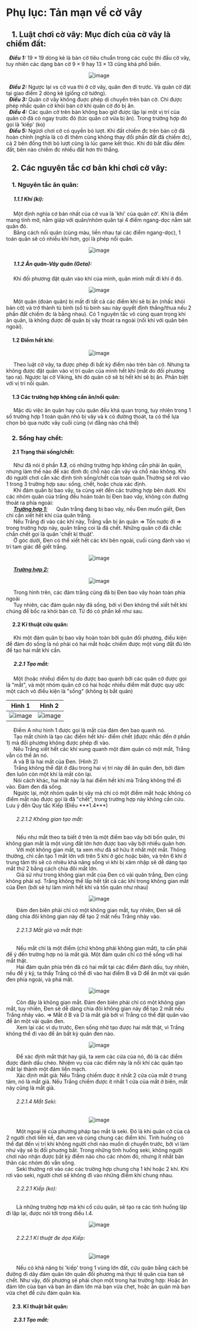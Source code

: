 # Phụ lục: Tản mạn về cờ vây
## &nbsp;&nbsp; 1. Luật chơi cờ vây: Mục đích của cờ vây là chiếm đất: <br>
&nbsp;&nbsp;***Điều 1:*** $19 \times 19$ dòng kẻ là bàn cờ tiêu chuẩn trong các cuộc thi đấu cờ vây, tuy nhiên các dạng bàn cờ $9 \times 9$ hay $13 \times 13$ cũng khá phổ biến. <br>
<div align="center">

![image](https://github.com/user-attachments/assets/679e6a43-8666-48c4-b4b5-d8e36f436201)
</div>

&nbsp;&nbsp;***Điều 2:*** Ngược lại vs cờ vua thì ở cờ vây, quân đen đi trước. Và quân cờ đặt tại giao điểm 2 dòng kẻ (giống cờ tướng). <br>
&nbsp;&nbsp;***Điều 3:*** Quân cờ vây không đuợc phép di chuyển trên bàn cờ.  Chỉ được phép nhấc quân cờ khỏi bàn cờ khi quân cờ đó bị ăn. <br>
&nbsp;&nbsp;***Điều 4:*** Các quân cờ trên bàn không bao giờ được lặp lại một vị trí của quân cờ đã có ngay trước đó (tức quân cờ vừa bị ăn). Trong trường hợp đó gọi là 'kiếp' (ko) <br>
&nbsp;&nbsp;***Điều 5:*** Ngừơi chơi cờ có quyền bỏ lượt. Khi đất chiếm đc trên bàn cờ đã hoàn chỉnh (nghĩa là có đi thêm cũng không thay đổi phần đất đã chiếm đc), cả 2 bên đồng thời bỏ lượt cũng là lúc game kết thúc. Khi đó bắt đầu đếm đất,  bên nào chiếm đc nhiều đất hơn thì thắng. <br>
## &nbsp;&nbsp; 2. Các nguyên tắc cơ bản khi chơi cờ vây: <br>
### &nbsp;&nbsp;&nbsp; 1. Nguyên tắc ăn quân: <br>     
##### &nbsp;&nbsp;&nbsp;&nbsp;&nbsp; 1.1.1 Khí (ki): <br>   
&nbsp;&nbsp;&nbsp;&nbsp;&nbsp;Một định nghĩa cơ bản nhất của cờ vua là 'khí' của quân cờ'. Khí là điểm mang tính mở,  nằm giáp với quân/nhóm quân tại 4 điểm ngang-dọc nằm sát quân đó. <br>
&nbsp;&nbsp;&nbsp;&nbsp;&nbsp;Bằng cách nối quân (cùng màu,  liền nhau tại các điểm ngang-dọc), 1 toán quân sẽ có nhiều khí hơn, gọi là phép nối quân. <br>
<div align="center">

![image](https://github.com/user-attachments/assets/cb918b9d-4916-4832-a6f4-3635221dc1aa)
</div>

##### &nbsp;&nbsp;&nbsp;&nbsp;&nbsp; 1.1.2 Ăn quân-Vây quân (Geta): <br>   
&nbsp;&nbsp;&nbsp;&nbsp;&nbsp;Khi đối phương đặt quân vào khí của mình, quân mình mất đi khí ở đó.  <br>
<div align="center">

![image](https://github.com/user-attachments/assets/7b615b0c-e72f-4df3-804a-50678d31254a)
</div>
&nbsp;&nbsp;&nbsp;&nbsp;&nbsp;Một quân (đoàn quân) bị mất đi tất cả các điểm khí sẽ bị ăn (nhấc khỏi bàn cờ) và trở thành tù binh (số tù binh sau này quyết định thắng/thua nếu 2 phần đất chiếm đc là bằng nhau). Có 1 nguyên tắc vô cùng quan trọng khi ăn quân, là không được để quân bị vây thoát ra ngoài (nối khí với quân bên ngoài). <br>

#### &nbsp;&nbsp;&nbsp;&nbsp; 1.2 Điểm hết khí: <br>   
<div align="center">

![image](https://github.com/user-attachments/assets/c32f6a63-22aa-4b0f-a26e-f73208a4bf90)
</div>

&nbsp;&nbsp;&nbsp;&nbsp;&nbsp;Theo luật cờ vây, ta được phép đi bất kỳ điểm nào trên bàn cờ. Nhưng ta không được đặt quân vào vị trí quân của mình hết khí (mắt do đối phương tạo ra). Ngược lại cờ Viking, khi đó quân cờ sẽ bị hết khí sẽ bị ăn. Phân biệt với vị trí nối quân. <br>

#### &nbsp;&nbsp;&nbsp;&nbsp; 1.3 Các trường hợp không cần ăn/nối quân: <br>   
&nbsp;&nbsp;&nbsp;&nbsp;&nbsp;Mặc dù việc ăn quân hay cứu quân đều khá quan trọng, tuy nhiên trong 1 số trường hợp 1 toán quân nhỏ bị vây và k có đường thoát, ta có thể lựa chọn bỏ qua nước vây cuối cùng (vì đằng nào chả thế) <br>

### &nbsp;&nbsp;&nbsp; 2. Sống hay chết: <br>
#### &nbsp;&nbsp;&nbsp;&nbsp; 2.1 Trạng thái sống/chết: <br>
&nbsp;&nbsp;&nbsp;&nbsp;&nbsp;Như đã nói ở phần ***1.3***, có những trường hợp không cần phải ăn quân, nhưng làm thế nào để xác định đc chỗ nào cần vây và chỗ nào không. Khi đó người chơi cần xác định tính sống/chết của toán quân.Thường sẽ rơi vào 1 trong 3 trường hợp sau: sống, chết, hoặc chưa xác định. <br>
&nbsp;&nbsp;&nbsp;&nbsp;&nbsp;Khi đám quân bị bao vây, ta cùng xét đến các trường hợp bên dưới. Khi các nhóm quân của trắng đều hoàn toàn bị Đen bao vây, không còn đường thoát ra phía ngoài: <br>
&nbsp;&nbsp;&nbsp;&nbsp;&nbsp;***<ins>Trường hợp 1:</ins>***
&nbsp;&nbsp;&nbsp;&nbsp;&nbsp;Quân trắng đang bị bao vây, nếu Đen muốn giết, Đen chỉ cần xiết hết khí của quân trắng. <br>
&nbsp;&nbsp;&nbsp;&nbsp;&nbsp;Nếu Trắng đi vào các khí này, Trắng vẫn bị ăn quân => Tốn nước đi => trong trường hợp này, quân trắng coi là đã chết. Những quân cờ đã chắc chắn chết gọi là quân 'chết kĩ thuật'. <br>
&nbsp;&nbsp;&nbsp;&nbsp;&nbsp;Ở góc dưới, Đen có thể xiết hết các khí bên ngoài, cuối cùng đánh vào vị trí tam giác để giết trắng. 
<div align="center">

![image](https://github.com/user-attachments/assets/648e81a9-fad8-47ad-9b00-50048b8fad96)
</div>

&nbsp;&nbsp;&nbsp;&nbsp;&nbsp;***<ins>Trường hợp 2:</ins>***
<div align="center">

![image](https://github.com/user-attachments/assets/15831c88-ded7-4fe0-ba5a-228f7883720c)
</div>
&nbsp;&nbsp;&nbsp;&nbsp;&nbsp;Trong hình trên, các đám trắng cũng đã bị Đen bao vây hoàn toàn phía ngoài <br>
&nbsp;&nbsp;&nbsp;&nbsp;&nbsp;Tuy nhiên, các đám quân này đã sống, bởi vì Đen không thể xiết hết khí chúng để bốc ra khỏi bàn cờ. Từ đó có phần kế như sau. <br>

#### &nbsp;&nbsp;&nbsp;&nbsp; 2.2 Kĩ thuật cứu quân: <br>
&nbsp;&nbsp;&nbsp;&nbsp;&nbsp;Khi một đám quân bị bao vây hoàn toàn bởi quân đối phương, điều kiện để đám đó sống là nó phải có hai mắt hoặc chiếm được một vùng đất đủ lớn để tạo hai mắt khi cần. <br>
##### &nbsp;&nbsp;&nbsp;&nbsp;&nbsp; 2.2.1 Tạo mắt: <br>
&nbsp;&nbsp;&nbsp;&nbsp;&nbsp;Một (hoặc nhiều) điểm tự do được bao quanh bởi các quân cờ được gọi là "mắt", và một nhóm quân cờ có hai hoặc nhiều điểm mắt được quy ước một cách vô điều kiện là "sống" (không bị bắt quân)
<div align="center">

Hình 1            | Hình 2
:-------------------------:|:-------------------------:
![image](https://github.com/user-attachments/assets/a20d6e27-8451-4869-a45b-0cd230e7f2b6)|![image](https://github.com/user-attachments/assets/904c429a-443d-456d-94f1-230a72857fc1)
</div>
&nbsp;&nbsp;&nbsp;&nbsp;&nbsp;Điểm A như hình 1 được gọi là mắt của đám đen bao quanh nó. <br>
&nbsp;&nbsp;&nbsp;&nbsp;&nbsp;Tạo mắt chính là tạo các điểm hết khí- điểm chết (được nhắc đến ở phần 1) mà đối phương không được phép đi vào. <br>
&nbsp;&nbsp;&nbsp;&nbsp;&nbsp;Nếu Trắng xiết hết các khí xung quanh một đám quân có một mắt, Trắng vẫn có thể ăn nó. <br>
&nbsp;&nbsp;&nbsp;&nbsp;&nbsp;A và B là hai mắt của Đen. (Hình 2) <br>
&nbsp;&nbsp;&nbsp;&nbsp;&nbsp;Trắng không thể đặt ở đâu trong hai vị trí này để ăn quân đen, bởi đám đen luôn còn một khí là mắt còn lại. <br>
&nbsp;&nbsp;&nbsp;&nbsp;&nbsp;Nói cách khác, hai mắt này là hai điểm hết khí mà Trắng không thể đi vào. Đám đen đã sống. <br>
&nbsp;&nbsp;&nbsp;&nbsp;&nbsp;Ngược lại, một nhóm quân bị vây mà chỉ có một điểm mắt hoặc không có điểm mắt nào được gọi là đã "chết", trong trường hợp này không cần cứu. Lưu ý đến Quy tắc Kiếp (Điều ***1.4***) <br>

###### &nbsp;&nbsp;&nbsp;&nbsp;&nbsp;&nbsp; 2.2.1.2 Không gian tạo mắt: <br>
&nbsp;&nbsp;&nbsp;&nbsp;&nbsp;&nbsp;&nbsp;Nếu như mắt theo ta biết ở trên là một điểm bao vây bởi bốn quân, thì không gian mắt là một vùng đất lớn hơn được bao vây bởi nhiều quân hơn. <br>
&nbsp;&nbsp;&nbsp;&nbsp;&nbsp;&nbsp;&nbsp;Với một không gian mắt, ta xem như đã sở hữu ít nhất một mắt. Thông thường, chỉ cần tạo 1 mắt lớn với trên 5 khí ở góc hoặc biên, và trên 6 khí ở trung tâm thì sẽ có nhiêu khả năng sống vì khi bị xâm nhập sẽ dễ dàng tạo mắt thứ 2 bằng cách chia đôi mắt lớn. <br>
&nbsp;&nbsp;&nbsp;&nbsp;&nbsp;&nbsp;&nbsp;Giả sử như trong không gian mắt của Đen có vài quân trắng, Đen cũng không phải sợ. Trắng không thể lấp hết tất cả các khí trong không gian mắt của Đen (bởi sẽ tự làm mình hết khí và tốn quân như nhau) <br>
<div align="center">

![image](https://github.com/user-attachments/assets/ee40ae69-f321-4053-9cad-62b459f26746)
</div>

&nbsp;&nbsp;&nbsp;&nbsp;&nbsp;&nbsp;&nbsp;Đám đen biên phải chỉ có một không gian mắt, tuy nhiên, Đen sẽ dễ dàng chia đôi không gian này để tạo 2 mắt nếu Trắng nhảy vào. <br>

###### &nbsp;&nbsp;&nbsp;&nbsp;&nbsp;&nbsp; 2.2.1.3 Mắt giả và mắt thật: <br>
&nbsp;&nbsp;&nbsp;&nbsp;&nbsp;&nbsp;&nbsp;Nếu mắt chỉ là một điểm (chứ không phải không gian mắt), ta cần phải để ý đến trường hợp nó là mắt giả. Một đám quân chỉ có thể sống với hai mắt thật. <br>
&nbsp;&nbsp;&nbsp;&nbsp;&nbsp;&nbsp;&nbsp;Hai đám quân phía trên đã có hai mắt tại các điểm đánh dấu, tuy nhiên, nếu để ý kỹ, ta thấy Trắng có thể đi vào hai điểm B và D để ăn một vài quân đen phía ngoài, và phá mắt. <br>
<div align="center">

![image](https://github.com/user-attachments/assets/8a48cbfa-a650-4ce3-82f4-e0939719414b)
</div>

&nbsp;&nbsp;&nbsp;&nbsp;&nbsp;&nbsp;&nbsp;Còn đây là không gian mắt. Đám đen biên phải chỉ có một không gian mắt, tuy nhiên, Đen sẽ dễ dàng chia đôi không gian này để tạo 2 mắt nếu Trắng nhảy vào. $\Rightarrow$ Mắt ở B và D là mắt giả bởi vì Trắng có thể đặt quân vào để ăn một vài quân đen. <br>
&nbsp;&nbsp;&nbsp;&nbsp;&nbsp;&nbsp;&nbsp;Xem lại các ví dụ trước, Đen sống nhờ tạo được hai mắt thật, vì Trắng không thể đi vào để ăn bất kỳ quân đen nào.<br>
<div align="center">

![image](https://github.com/user-attachments/assets/6ec6573c-6b85-4f94-b52e-9df8ec95cb99)
</div>

&nbsp;&nbsp;&nbsp;&nbsp;&nbsp;&nbsp;&nbsp;Để xác định mắt thật hay giả, ta xem các cửa của nó, đó là các điểm được đánh dấu chéo. Nhiệm vụ của các điểm này là nối khí các quân tạo mắt lại thành một đám liền mạch. <br>
&nbsp;&nbsp;&nbsp;&nbsp;&nbsp;&nbsp;&nbsp;Xác định mắt giả: Nếu Trắng chiếm được ít nhất 2 cửa của mắt ở trung tâm, nó là mắt giả. Nếu Trắng chiếm được ít nhất 1 cửa của mắt ở biên, mắt này cũng là mắt giả. <br>

###### &nbsp;&nbsp;&nbsp;&nbsp;&nbsp;&nbsp; 2.2.1.4 Mắt Seki: <br>
<div align="center">

![image](https://github.com/user-attachments/assets/db7453a7-9f9d-4d83-a4b4-cae31b445f76)
</div>

&nbsp;&nbsp;&nbsp;&nbsp;&nbsp;&nbsp;&nbsp;Một ngoại lệ của phương pháp tạo mắt là seki. Đó là khi quân cờ của cả 2 người chơi liền kề, đan xen và cùng chung các điểm khí. Tình huống có thể đạt đến vị trí khi không người chơi nào muốn di chuyển trước, bởi vì làm như vậy sẽ bị đối phuơng bắt. Trong những tình huống seki, không người chơi nào nhận được bất kỳ điểm nào cho các nhóm đó, nhưng ít nhất bản thân các nhóm đó vẫn sống. <br>
&nbsp;&nbsp;&nbsp;&nbsp;&nbsp;&nbsp;&nbsp;Seki thường rơi vào các các trường hợp chung chạ 1 khí hoặc 2 khí. Khi rơi vào seki, người chơi sẽ không đi vào những điểm khí chung nhau. <br>

###### &nbsp;&nbsp;&nbsp;&nbsp;&nbsp;&nbsp; 2.2.2.1 Kiếp (ko): <br>
&nbsp;&nbsp;&nbsp;&nbsp;&nbsp;&nbsp;&nbsp;Là những trường hợp mà khi cố cứu quân, sẽ tạo ra các tình huống lặp đi lặp lại, được nói tới trong điều I.4. <br>
<div align="center">

![image](https://github.com/user-attachments/assets/e4e941df-b546-4cbc-9b3b-a14cb183c261)
</div>

###### &nbsp;&nbsp;&nbsp;&nbsp;&nbsp;&nbsp; 2.2.2.1 Kĩ thuật đe dọa Kiếp: <br>
<div align="center">

![image](https://github.com/user-attachments/assets/426ad966-1b15-42df-9d12-8a1b0249a8f8)
</div>

&nbsp;&nbsp;&nbsp;&nbsp;&nbsp;&nbsp;&nbsp;Nếu có khả năng bị 'kiếp' trong 1 vùng lớn đất, cứu quân bằng cách bẻ đường đi dãy  đám quân lớn quân đối phương mà thực tế quân của bạn sẽ chết. Như vậy, đối phương sẽ phải chọn một trong hai trường hợp: Hoặc ăn đám lớn của bạn và bạn ăn đám lớn mà bạn vừa chẹt, hoặc ăn quân mà bạn vừa chẹt để cứu đám quân kia. <br>
#### &nbsp;&nbsp;&nbsp;&nbsp; 2.3. Kĩ thuật bắt quân: <br>
##### &nbsp;&nbsp;&nbsp;&nbsp;&nbsp; 2.3.1 Tạo mắt: <br>






